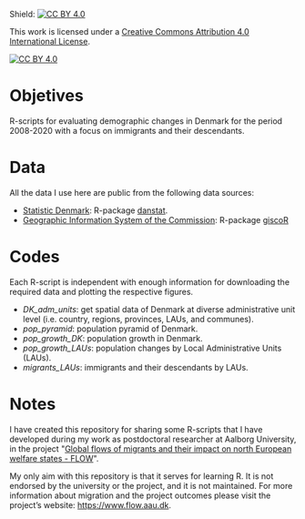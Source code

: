 Shield: [![CC BY 4.0][cc-by-shield]][cc-by]

This work is licensed under a
[Creative Commons Attribution 4.0 International License][cc-by].

[![CC BY 4.0][cc-by-image]][cc-by]

[cc-by]: http://creativecommons.org/licenses/by/4.0/
[cc-by-image]: https://i.creativecommons.org/l/by/4.0/88x31.png
[cc-by-shield]: https://img.shields.io/badge/License-CC%20BY%204.0-lightgrey.svg

# Objetives

R-scripts for evaluating demographic changes in Denmark for the period 2008-2020 with a focus on immigrants and their descendants.  

# Data

All the data I use here are public from the following data sources:

  - [Statistic Denmark](https://www.dst.dk/en): R-package [danstat](https://cran.r-project.org/web/packages/danstat/vignettes/Introduction_to_danstat.html).
  - [Geographic Information System of the Commission](https://ec.europa.eu/eurostat/web/gisco): R-package [giscoR](https://dieghernan.github.io/giscoR/) 

# Codes

Each R-script is independent with enough information for downloading the required data and plotting the respective figures.  

  - *DK_adm_units*: get spatial data of Denmark at diverse administrative unit level (i.e. country, regions, provinces, LAUs, and communes).
  - *pop_pyramid*: population pyramid of Denmark.
  - *pop_growth_DK*: population growth in Denmark.
  - *pop_growth_LAUs*: population changes by Local Administrative Units (LAUs).
  - *migrants_LAUs*: immigrants and their descendants by LAUs. 

# Notes

I have created this repository for sharing some R-scripts that I have developed during my work as postdoctoral researcher at Aalborg University, in the project "[Global flows of migrants and their impact on north European welfare states - FLOW](https://www.flow.aau.dk/)".

My only aim with this repository is that it serves for learning R. It is not endorsed by the university or the project, and it is not maintained. For more information about migration and the project outcomes please visit the project’s website: https://www.flow.aau.dk. 
